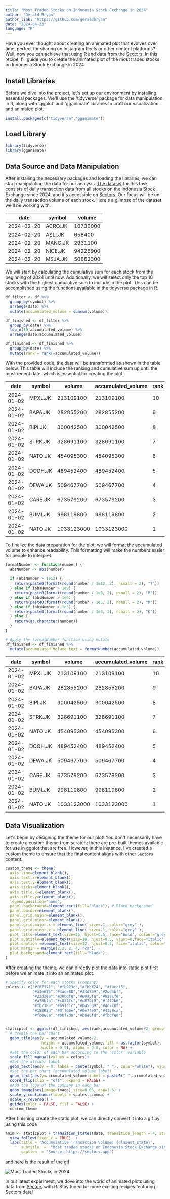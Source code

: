 ```yaml
---
title: "Most Traded Stocks on Indonesia Stock Exchange in 2024"
author: "Gerald Bryan"
author_link: "https://github.com/geraldbryan"
date: "2024-04-23"
language: "R"
---
```



Have you ever thought about creating an animated plot that evolves over time, perfect for sharing on Instagram Reels or other content platforms? Well, now you can achieve that using R and data from the [Sectors](https://sectors.app). In this recipe, I'll guide you to create the animated plot of the most traded stocks on Indonesia Stock Exchange in 2024.

## Install Libraries

Before we dive into the project, let's set up our environment by installing essential packages. We'll use the 'tidyverse' package for data manipulation in R, along with 'ggplot' and 'gganimate' libraries to craft our visualization and animated plot.

```r
install.packages(c("tidyverse","gganimate"))
```

## Load Library
```r
library(tidyverse)
library(gganimate)
```

## Data Source and Data Manipulation

After installing the necessary packages and loading the libraries, we can start manipulating the data for our analysis. [The dataset](./dataset/most_traded_stocks.csv) for this task consists of daily transaction data from all stocks on the Indonesia Stock Exchange since 2024, and it's accessible on [Sectors](https://sectors.app). Our focus will be on the daily transaction volume of each stock. Here's a glimpse of the dataset we'll be working with.

|  date        | symbol  | volume   |
| ------------ | ------- | -------- |
| 2024-02-20   | ACRO.JK | 10730000 |
| 2024-02-20   | ASLI.JK | 658400   |
| 2024-02-20   | MANG.JK | 2931100  |
| 2024-02-20   | NICE.JK | 94226900 |
| 2024-02-20   | MSJA.JK | 50862300	|

We will start by calculating the cumulative sum for each stock from the beginning of 2024 until now. Additionally, we will select only the top 10 stocks with the highest cumulative sum to include in the plot. This can be accomplished using the functions available in the tidyverse package in R.

```r
df_filter <- df %>% 
  group_by(symbol) %>%
  arrange(date) %>%
  mutate(accumulated_volume = cumsum(volume))

df_finished <- df_filter %>% 
  group_by(date) %>% 
  top_n(10,accumulated_volume) %>% 
  arrange(date,accumulated_volume)

df_finished <- df_finished %>% 
  group_by(date) %>% 
  mutate(rank = rank(-accumulated_volume))
```

With the provided code, the data will be transformed as shown in the table below. This table will include the ranking and cumulative sum up until the most recent date, which is essential for creating the plot.

|  date        | symbol  | volume     | accumulated_volume | rank |
| ------------ | ------- | ---------- | ------------------ | ---- |
| 2024-01-02   | MPXL.JK | 213109100  | 213109100          | 10   |
| 2024-01-02   | BAPA.JK | 282855200  | 282855200          | 9    |
| 2024-01-02   | BIPI.JK | 300042500  | 300042500          | 8    |
| 2024-01-02   | STRK.JK | 328691100  | 328691100          | 7    |
| 2024-01-02   | NATO.JK | 454095300  | 454095300          | 6    |
| 2024-01-02   | DOOH.JK | 489452400  | 489452400          | 5    |
| 2024-01-02   | DEWA.JK | 509467700  | 509467700          | 4    |
| 2024-01-02   | CARE.JK | 673579200  | 673579200          | 3    |
| 2024-01-02   | BUMI.JK | 998119800  | 998119800          | 2    |
| 2024-01-02   | NATO.JK | 1033123000 | 1033123000         | 1    |

To finalize the data preparation for the plot, we will format the accumulated volume to enhance readability. This formatting will make the numbers easier for people to interpret.

```r
formatNumber <- function(number) {
  absNumber <- abs(number)
  
  if (absNumber > 1e12) {
    return(paste0(format(round(number / 1e12, 2), nsmall = 2), "T"))
  } else if (absNumber > 1e9) {
    return(paste0(format(round(number / 1e9, 2), nsmall = 2), "B"))
  } else if (absNumber > 1e6) {
    return(paste0(format(round(number / 1e6, 2), nsmall = 2), "M"))
  } else if (absNumber > 1e3) {
    return(paste0(format(round(number / 1e3, 2), nsmall = 2), "K"))
  } else {
    return(as.character(number))
  }
}

# Apply the formatNumber function using mutate
df_finished <- df_finished %>%
  mutate(accumulated_volume_text = formatNumber(accumulated_volume))
```

|  date        | symbol  | volume     | accumulated_volume | rank | accumulated_volume_text |
| ------------ | ------- | ---------- | ------------------ | ---- | ----------------------- |
| 2024-01-02   | MPXL.JK | 213109100  | 213109100          | 10   | 213.11M                 |
| 2024-01-02   | BAPA.JK | 282855200  | 282855200          | 9    | 282.86M                 |
| 2024-01-02   | BIPI.JK | 300042500  | 300042500          | 8    | 300.04M                 |
| 2024-01-02   | STRK.JK | 328691100  | 328691100          | 7    | 328.69M                 |
| 2024-01-02   | NATO.JK | 454095300  | 454095300          | 6    | 454.10M                 |
| 2024-01-02   | DOOH.JK | 489452400  | 489452400          | 5    | 489.45M                 |
| 2024-01-02   | DEWA.JK | 509467700  | 509467700          | 4    | 509.47M                 |
| 2024-01-02   | CARE.JK | 673579200  | 673579200          | 3    | 673.58M                 |
| 2024-01-02   | BUMI.JK | 998119800  | 998119800          | 2    | 998.12M                 |
| 2024-01-02   | NATO.JK | 1033123000 | 1033123000         | 1    | 1033.12M                |


## Data Visualization

Let's begin by designing the theme for our plot! You don't necessarily have to create a custom theme from scratch; there are pre-built themes available for use in ggplot that are free. However, in this instance, I've created a custom theme to ensure that the final content aligns with other `Sectors` content.

```r
custom_theme <- theme(
  axis.line=element_blank(),
  axis.text.x=element_blank(),
  axis.text.y=element_blank(),
  axis.ticks=element_blank(),
  axis.title.x=element_blank(),
  axis.title.y=element_blank(),
  legend.position="none",
  panel.background=element_rect(fill="black"), # Black background
  panel.border=element_blank(),
  panel.grid.major=element_blank(),
  panel.grid.minor=element_blank(),
  panel.grid.major.x = element_line( size=.1, color="grey" ),
  panel.grid.minor.x = element_line( size=.1, color="grey" ),
  plot.title=element_text(size=25, hjust=0.5, face="bold", colour="grey", vjust=-1.5, margin=margin(t=2, unit="line")),
  plot.subtitle=element_text(size=18, hjust=0.5, vjust=0,face="italic", color="grey"),
  plot.caption =element_text(size=12, hjust=0.5, face="italic", color="grey"),
  plot.margin = margin(2,2, 2, 4, "cm"),
  plot.background=element_rect(fill="black"),
)
```

After creating the theme, we can directly plot the data into static plot first before we animate it into an animated plot.

```r
# Specify color for each stocks (company)
colors <- c("#f87171", "#fb923c","#fbbf24", "#facc15",
            "#a3e635","#4ade80","#34d399","#2dd4bf",
            "#22d3ee","#38bdf8","#60a5fa","#818cf8",
            "#a78bfa","#c084fc","#e879f9","#f472b6",
            "#fb7185","#b91c1c","#b45309","#4d7c0f",
            "#15803d","#0f766e","#0e7490","#4338ca",
            "#fde68a","#bbf7d0","#bae6fd","#fbcfe8")


staticplot <- ggplot(df_finished, aes(rank,accumulated_volume/2, group = symbol)) +
  # Create the bar chart
  geom_tile(aes(y = accumulated_volume/2,
                height = accumulated_volume,fill = as.factor(symbol),
                width = 0.9), alpha = 0.8, color = NA) +
  #Set the color of each bar according to the 'color' variable
  scale_fill_manual(values = colors)+
  #Set the xticker label
  geom_text(aes(y = 0, label = paste(symbol, " "), color="white"), vjust = 0.2, hjust = 1,size=7) +
  #Set the bar chart (accumulated volume label)
  geom_text(aes(y=accumulated_volume,label = paste0(" ",accumulated_volume_text),color="white", hjust=0),size=4) + 
  coord_flip(clip = "off", expand = FALSE) +
  #Add the logo of the company in each bar
  geom_image(aes(image=image),size=0.05, asp=1.5) + 
  scale_y_continuous(labels = scales::comma) +
  scale_x_reverse() +
  guides(color = FALSE, fill = FALSE) +
  custom_theme
```

After finishing create the static plot, we can directly convert it into a gif by using this code

```r
anim <- staticplot + transition_states(date, transition_length = 4, state_length = 1) +
  view_follow(fixed_x = TRUE)  +
  labs(title = 'Accumulative Transaction Volume: {closest_state}',
       subtitle  =  "Most traded stocks on Indonesia Stock Exchange since 2024",
       caption  = "Source: https://sectors.app")
```

and here is the result of the gif

![Most Traded Stocks in 2024](./image/most_traded_stocks.gif)

In our latest experiment, we dove into the world of animated plots using data from [Sectors](https://sectors.app) with R. Stay tuned for more exciting recipes featuring Sectors data!
